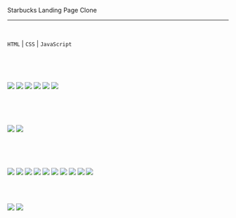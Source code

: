 Starbucks Landing Page Clone
<hr>
<br>

``HTML`` | ``CSS`` | ``JavaScript``

<br>

<br>
<br>

![](images/sbhome.jpg)
![](images/sb4.jpg)
![](images/sb5.jpg)
![](images/sb6.jpg)
![](images/sb7.jpg)
![](images/sb8.jpg)

<br>
<br>
<br>

![](images/sbmenu1.jpg)
![](images/sb2.jpg)

<br>
<br>
<br>

![](images/sbgc1.jpg)
![](images/sbmenu2.jpg)
![](images/sbmenu3.jpg)
![](images/sbmenu4.jpg)
![](images/sbmenu5.jpg)
![](images/sbmenu6.jpg)
![](images/sbmenu10.jpg)
![](images/sbmenu8.jpg)
![](images/sbmeu11.jpg)
![](images/sbmenu12.jpg)

<br>
<br>

![](images/sb9.jpg)
![](images/sb10.jpg)

